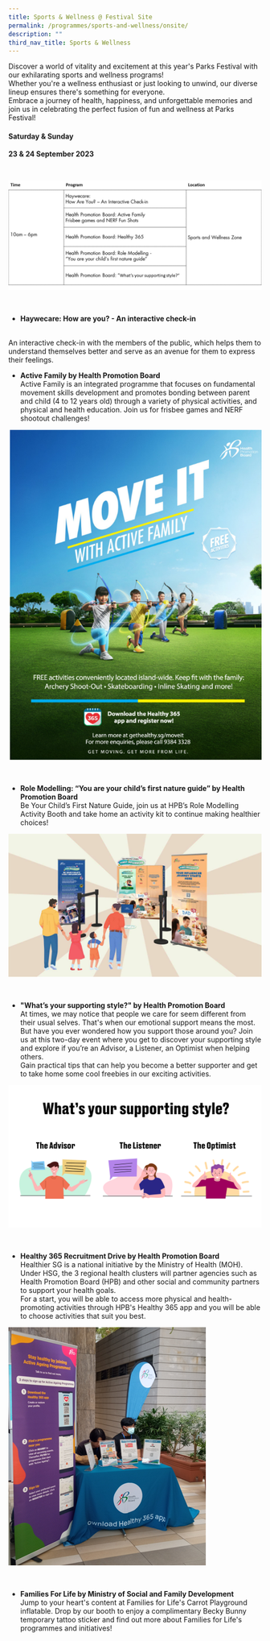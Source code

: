```yaml
---
title: Sports & Wellness @ Festival Site
permalink: /programmes/sports-and-wellness/onsite/
description: ""
third_nav_title: Sports & Wellness
---
```

Discover a world of vitality and excitement at this year's Parks Festival with our exhilarating sports and wellness programs! <br>
Whether you're a wellness enthusiast or just looking to unwind, our diverse lineup ensures there's something for everyone. <br>
Embrace a journey of health, happiness, and unforgettable memories and join us in celebrating the perfect fusion of fun and wellness at Parks Festival!

#### Saturday &amp; Sunday <br>
**23 &amp; 24 September 2023**





<br>

![Sports &amp; Wellness Onsite](/images/9_s&amp;w_os.jpg)


<br>

* **Haywecare: How are you? - An interactive check-in**
<br>
An interactive check-in with the members of the public, which helps them to understand themselves better and serve as an avenue for them to express their feelings.

<br>

* **Active Family by Health Promotion Board** <br> Active Family is an integrated programme that focuses on fundamental movement skills development and promotes bonding between parent and child (4 to 12 years old) through a variety of physical activities, and physical and health education. Join us for frisbee games and NERF shootout challenges!

![Active Family Poster](/images/afp%20image.png)

<br>

* **Role Modelling: “You are your child’s first nature guide” by Health Promotion Board** <br> Be Your Child’s First Nature Guide, join us at HPB’s Role Modelling Activity Booth and take home an activity kit to continue making healthier choices!

![Role Modelling Booth](/images/role%20modelling%20booth.jpg)

<br>

* **"What’s your supporting style?" by Health Promotion Board** <br> At times, we may notice that people we care for seem different from their usual selves. That's when our emotional support means the most. <br> But have you ever wondered how you support those around you? Join us at this two-day event where you get to discover your supporting style and explore if you’re an Advisor, a Listener, an Optimist when helping others. <br> Gain practical tips that can help you become a better supporter and get to take home some cool freebies in our exciting activities. 

![](/images/activation%20park%20fest%202.png)

<br>

* **Healthy 365 Recruitment Drive by Health Promotion Board** <br>Healthier SG is a national initiative by the Ministry of Health (MOH). <br> Under HSG, the 3 regional health clusters will partner agencies such as Health Promotion Board (HPB) and other social and community partners to support your health goals. <br> For a start, you will be able to access more physical and health-promoting activities through HPB's Healthy 365 app and you will be able to choose activities that suit you best.

![](/images/h365%20booth%20image.png)

<br>

* **Families For Life by Ministry of Social and Family Development** <br> Jump to your heart's content at Families for Life's Carrot Playground inflatable. Drop by our booth to enjoy a complimentary Becky Bunny temporary tattoo sticker and find out more about Families for Life's programmes and initiatives!